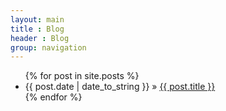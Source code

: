 ```yaml
---
layout: main
title : Blog
header : Blog
group: navigation
---
```


<ul class="posts">
  {% for post in site.posts %}
    <li><span>{{ post.date | date_to_string }}</span> &raquo; <a href="{{ base.url }}{{ post.url }}">{{ post.title }}</a></li>
  {% endfor %}
</ul>

